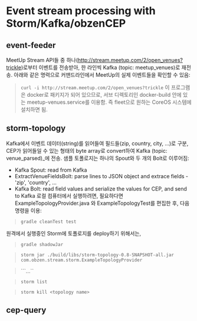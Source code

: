 # Event stream processing with Storm/Kafka/obzenCEP

## event-feeder
MeetUp Stream API들 중 하나(http://stream.meetup.com/2/open_venues?trickle)로부터 이벤트를 전송받아, 한 라인씩 Kafka (topic: meetup_venues)로 재전송. 아래와 같은 명력으로 커맨드라인에서 MeetUp의 실제 이벤트들을 확인할 수 있음:
> ```curl -i http://stream.meetup.com/2/open_venues?trickle```
이 프로그램은 docker로 패키지가 되어 있으므로, 서브 디렉토리인 docker-build 안에 있는 meetup-venues.service를 이용함. 즉 fleet으로 원하는 CoreOS 시스템에 설치하면 됨.

## storm-topology
Kafka에서 이벤트 데이터(string)를 읽어들여 필드들(zip, country, city, ...)로 구분, 
CEP가 읽어들일 수 있는 형태의 byte array로 convert하여 Kafka (topic: venue_parsed)_에 전송.
샘플 토폴로지는 하나의 Spout와 두 개의 Bolt로 이루어짐:
- Kafka Spout: read from Kafka
- ExtractVenueFieldsBolt: parse lines to JSON object and extrace fields - 'zip', 'country', ...
- Kafka Bolt: read field values and serialize the values for CEP, and send to Kafka
로컬 컴퓨터에서 실행하려면, 필요하다면 ExampleTopologyProvider.java 와 ExampleTopologyTest를 편집한 후, 다음 명령을 이용: 

> ```gradle cleanTest test```

원격에서 실행중인 Storm에 토폴로지를 deploy하기 위해서는,

> ```gradle shadowJar```

> ```storm jar ./build/libs/storm-topology-0.8-SNAPSHOT-all.jar  com.obzen.stream.storm.ExampleTopologyProvider```

> ```...``

> ```storm list``` 

> ```storm kill <topology name>```

## cep-query

